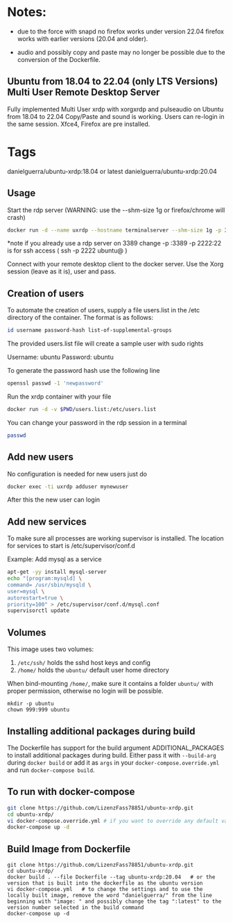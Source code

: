 # Notes:
- due to the force with snapd no firefox works under version 22.04 firefox works with earlier versions (20.04 and older).

- audio and possibly copy and paste may no longer be possible due to the conversion of the Dockerfile.

## Ubuntu from 18.04 to 22.04 (only LTS Versions)  Multi User Remote Desktop Server

Fully implemented Multi User xrdp
with xorgxrdp and pulseaudio
on Ubuntu from 18.04 to 22.04
Copy/Paste and sound is working.
Users can re-login in the same session.
Xfce4, Firefox are pre installed.

# Tags

danielguerra/ubuntu-xrdp:18.04  or latest
danielguerra/ubuntu-xrdp:20.04

## Usage

Start the rdp server
(WARNING: use the --shm-size 1g or firefox/chrome will crash)

```bash
docker run -d --name uxrdp --hostname terminalserver --shm-size 1g -p 3389:3389 -p 2222:22 danielguerra/ubuntu-xrdp:latest
```
*note if you already use a rdp server on 3389 change -p <my-port>:3389
	  -p 2222:22 is for ssh access ( ssh -p 2222 ubuntu@<docker-ip> )

Connect with your remote desktop client to the docker server.
Use the Xorg session (leave as it is), user and pass.

## Creation of users

To automate the creation of users, supply a file users.list in the /etc directory of the container.
The format is as follows:

```bash
id username password-hash list-of-supplemental-groups
```

The provided users.list file will create a sample user with sudo rights

Username: ubuntu
Password: ubuntu

To generate the password hash use the following line

```bash
openssl passwd -1 'newpassword'
```

Run the xrdp container with your file

```bash
docker run -d -v $PWD/users.list:/etc/users.list
```

You can change your password in the rdp session in a terminal

```bash
passwd
```

## Add new users

No configuration is needed for new users just do

```bash
docker exec -ti uxrdp adduser mynewuser
```

After this the new user can login

## Add new services

To make sure all processes are working supervisor is installed.
The location for services to start is /etc/supervisor/conf.d

Example: Add mysql as a service

```bash
apt-get -yy install mysql-server
echo "[program:mysqld] \
command= /usr/sbin/mysqld \
user=mysql \
autorestart=true \
priority=100" > /etc/supervisor/conf.d/mysql.conf
supervisorctl update
```

## Volumes
This image uses two volumes:
1. `/etc/ssh/` holds the sshd host keys and config
2. `/home/` holds the `ubuntu/` default user home directory

When bind-mounting `/home/`, make sure it contains a folder `ubuntu/` with proper permission, otherwise no login will be possible.

```
mkdir -p ubuntu
chown 999:999 ubuntu
```

## Installing additional packages during build

The Dockerfile has support for the build argument ADDITIONAL_PACKAGES to install additional packages during build. Either pass it with `--build-arg` during `docker build` or add it 
as `args` in your `docker-compose.override.yml` and run `docker-compose build`.

## To run with docker-compose

```bash
git clone https://github.com/LizenzFass78851/ubuntu-xrdp.git
cd ubuntu-xrdp/
vi docker-compose.override.yml # if you want to override any default value
docker-compose up -d
```

## Build Image from Dockerfile

```
git clone https://github.com/LizenzFass78851/ubuntu-xrdp.git
cd ubuntu-xrdp/
docker build . --file Dockerfile --tag ubuntu-xrdp:20.04   # or the version that is built into the dockerfile as the ubuntu version
vi docker-compose.yml   # to change the settings and to use the locally built image, remove the word "danielguerra/" from the line beginning with "image: " and possibly change the tag ":latest" to the version number selected in the build command
docker-compose up -d
```
